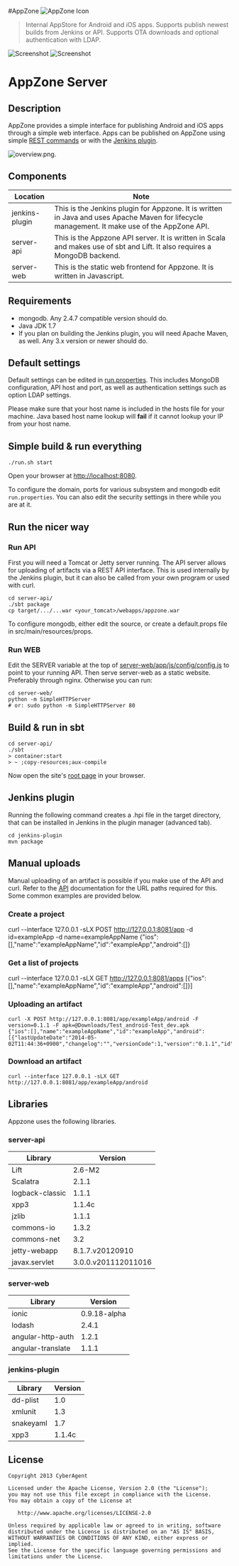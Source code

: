 #AppZone
![AppZone Icon](server-web/app/img/AppZone-Icon_200.png?raw=true)

> Internal AppStore for Android and iOS apps. 
> Supports publish newest builds from Jenkins or API. Supports OTA downloads and optional authentication with LDAP.

![Screenshot](http://i.imgur.com/KBRmuVCl.png)
![Screenshot](http://i.imgur.com/lRtTSGPl.png)


# AppZone Server

## Description
AppZone provides a simple interface for publishing Android and iOS apps through a simple web interface.
Apps can be published on AppZone using simple [REST commands](/server-api/doc/api.md) or with the [Jenkins plugin](/jenkins-plugin).

![overview.png](overview.png?raw=true).

## Components

Location       | Note
-------------- | ------------------------------
jenkins-plugin | This is the Jenkins plugin for Appzone. It is written in Java and uses Apache Maven for lifecycle management. It make use of the AppZone API.
server-api | This is the Appzone API server. It is written in Scala and makes use of sbt and Lift. It also requires a MongoDB backend.
server-web | This is the static web frontend for Appzone. It is written in Javascript.

## Requirements

* mongodb. Any 2.4.7 compatible version should do.
* Java JDK 1.7
* If you plan on building the Jenkins plugin, you will need Apache Maven, as well. Any 3.x version or newer should do.

## Default settings

Default settings can be edited in [run.properties](run.properties). This includes MongoDB configuration, API host and port, as well as authentication settings such as option LDAP settings.

Please make sure that your host name is included in the hosts file for your machine. Java based host name lookup will **fail** if it cannot lookup your IP from your host name. 

## Simple build & run everything
    ./run.sh start

Open your browser at [http://localhost:8080](http://localhost:8080).

To configure the domain, ports for various subsystem and mongodb edit `run.properties`. You can also edit the security settings in there while you are at it.

## Run the nicer way

### Run API
First you will need a Tomcat or Jetty server running. The API server allows for uploading of artifacts via a REST API interface. This is used internally by the Jenkins plugin, but it can also be called from your own program or used with curl.

    cd server-api/
    ./sbt package
    cp target/.../...war <your_tomcat>/webapps/appzone.war

To configure mongodb, either edit the source, or create a default.props file in src/main/resources/props.

### Run WEB
Edit the SERVER variable at the top of [server-web/app/js/config/config.js](server-web/app/js/config/config.js) to point to your running API. Then serve server-web as a static website. Preferably through nginx. Otherwise you can run:

	cd server-web/
	python -m SimpleHTTPServer
	# or: sudo python -m SimpleHTTPServer 80

## Build & run in sbt
    cd server-api/
    ./sbt
    > container:start
    > ~ ;copy-resources;aux-compile

Now open the site's [root page](http://localhost:8080/) in your browser.

## Jenkins plugin
Running the following command creates a .hpi file in the target directory, that can be installed in Jenkins in the plugin manager (advanced tab).

    cd jenkins-plugin
    mvn package

## Manual uploads
Manual uploading of an artifact is possible if you make use of the API and curl.  Refer to the [API](/server-api/doc/api.md) documentation for the URL paths required for this. Some common examples are provided below. 

### Create a project

   curl --interface 127.0.0.1 -sLX POST http://127.0.0.1:8081/app -d id=exampleApp -d name=exampleAppName
   {"ios":[],"name":"exampleAppName","id":"exampleApp","android":[]}    

### Get a list of projects

   curl --interface 127.0.0.1 -sLX GET http://127.0.0.1:8081/apps
   [{"ios":[],"name":"exampleAppName","id":"exampleApp","android":[]}]

### Uploading an artifact

    curl -X POST http://127.0.0.1:8081/app/exampleApp/android -F version=0.1.1 -F apk=@Downloads/Test_android-Test_dev.apk
    {"ios":[],"name":"exampleAppName","id":"exampleApp","android":[{"lastUpdateDate":"2014-05-02T11:44:36+0900","changelog":"","versionCode":1,"version":"0.1.1","id":"_default","hasIcon":true}]

### Download an artifact

    curl --interface 127.0.0.1 -sLX GET http://127.0.0.1:8081/app/exampleApp/android

## Libraries
Appzone uses the following libraries.

### server-api

Library | Version
------- | -------
Lift | 2.6-M2
Scalatra | 2.1.1
logback-classic | 1.1.1
xpp3 | 1.1.4c
jzlib | 1.1.1
commons-io | 1.3.2
commons-net | 3.2
jetty-webapp | 8.1.7.v20120910
javax.servlet | 3.0.0.v201112011016

### server-web

Library | Version
------- | -------
ionic | 0.9.18-alpha
lodash | 2.4.1
angular-http-auth | 1.2.1
angular-translate | 1.1.1

### jenkins-plugin

Library | Version
------- | -------
dd-plist | 1.0
xmlunit | 1.3
snakeyaml | 1.7
xpp3 | 1.1.4c

## License
    Copyright 2013 CyberAgent

    Licensed under the Apache License, Version 2.0 (the "License");
    you may not use this file except in compliance with the License.
    You may obtain a copy of the License at

       http://www.apache.org/licenses/LICENSE-2.0

    Unless required by applicable law or agreed to in writing, software
    distributed under the License is distributed on an "AS IS" BASIS,
    WITHOUT WARRANTIES OR CONDITIONS OF ANY KIND, either express or implied.
    See the License for the specific language governing permissions and
    limitations under the License.
